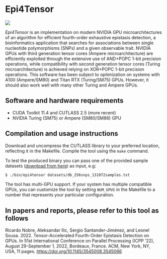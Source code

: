 # Epi4Tensor

<p>
  <a href="https://doi.org/10.1145/3545008.3545066" alt="Publication">
    <img src="http://img.shields.io/badge/DOI-10.1145/3545008.3545066-blue.svg"/></a>

</p>

*Epi4Tensor* is an implementation on modern NVIDIA GPU microarchitectures of an algorithm for efficient fourth-order exhaustive epistasis detection, a bioinformatics application that searches for associations between single nucleotide polymorphisms (SNPs) and a given observable trait.
NVIDIA GPUs with third generation tensor cores (Ampere microarchitecture) are efficiently exploited through the extensive use of AND+POPC 1-bit precision operations, while compatibility with second generation tensor cores (Turing microarchitecture) is achieved relying on XOR+POPC 1-bit precision operations.
This software has been subject to optimization on systems with A100 (Ampere/SM80) and Titan RTX (Turing/SM75) GPUs.
However, it should also work well with many other Turing and Ampere GPUs.

## Software and hardware requirements

* CUDA Toolkit 11.4 and CUTLASS 2.5 (more recent)
* NVIDIA Turing (SM75) or Ampere (SM80/SM86) GPU

## Compilation and usage instructions

Download and uncompress the CUTLASS library to your preferred location, reflecting it in the Makefile. Compile the tool using the `make` command.

To test the produced binary you can pass one of the provided sample datasets (<a href="https://drive.google.com/file/d/10Rvoc-qNyvRrEE4yJO9Yh7bEOQatC7T3/view?usp=sharing">download from here</a>) as input, e.g:

```bash
$ ./bin/epi4tensor datasets/db_256snps_131072samples.txt
```

The tool has multi-GPU support. If your system has multiple compatible GPUs, you can customize the tool by setting `NUM_GPUS` in the Makefile to a number that represents your particular configuration.

## In papers and reports, please refer to this tool as follows

Ricardo Nobre, Aleksandar Ilic, Sergio Santander-Jiménez, and Leonel Sousa. 2022. Tensor-Accelerated Fourth-Order Epistasis Detection on GPUs. In 51st International Conference on Parallel Processing (ICPP ’22), August 29-September 1, 2022, Bordeaux, France. ACM, New York, NY, USA, 11 pages. https://doi.org/10.1145/3545008.3545066
